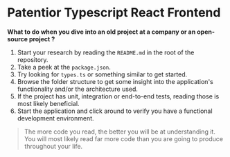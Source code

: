 # Patentior Typescript React Frontend 


**What to do when you dive into an old project at a company or an open-source project ?**

1. Start your research by reading the `README.md` in the root of the repository.
2. Take a peek at the `package.json`.
3. Try looking for `types.ts` or something similar to get started.
4. Browse the folder structure to get some insight into the application's functionality and/or the architecture used.
5. If the project has unit, integration or end-to-end tests, reading those is most likely beneficial.
6. Start the application and click around to verify you have a functional development environment.


> The more code you read, the better you will be at understanding it. 
> You will most likely read far more code than you are going to produce throughout your life.